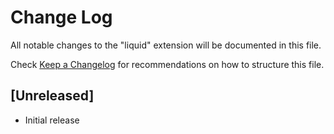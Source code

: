 # Change Log
All notable changes to the "liquid" extension will be documented in this file.

Check [Keep a Changelog](http://keepachangelog.com/) for recommendations on how to structure this file.

## [Unreleased]
- Initial release